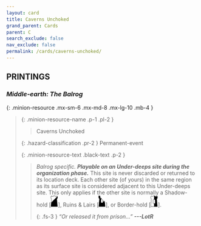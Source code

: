 ```yaml
---
layout: card
title: Caverns Unchoked
grand_parent: Cards
parent: C
search_exclude: false
nav_exclude: false
permalink: /cards/caverns-unchoked/
---
```


## PRINTINGS


### _Middle-earth: The Balrog_

{: .minion-resource .mx-sm-6 .mx-md-8 .mx-lg-10 .mb-4 }
> {: .minion-resource-name .p-1 .pl-2 }
> > <div class="hazard-mp"></div>
> > <div class="card-name">Caverns Unchoked</div>
>
> {: .hazard-classification .pr-2 }
> Permanent-event
>
> {: .minion-resource-text .black-text .p-2 }
> > _Balrog specific._ ***Playable on an Under-deeps site during the organization phase.*** This site is never discarded or returned to its location deck. Each other site (of yours) in the same region as its surface site is considered adjacent to this Under-deeps site. This only applies if the other site is normally a Shadow-hold <nobr>[<img src="/assets/images/shadow-hold.svg">]</nobr>, Ruins & Lairs <nobr>[<img src="/assets/images/ruinlair.svg">]</nobr>, or Border-hold <nobr>[<img src="/assets/images/border-hold.svg">]</nobr>. 
> > 
> > {: .fs-3 } 
> > _“Or released it from prison...”_ ***---&#65279;LotR*** 
> 
